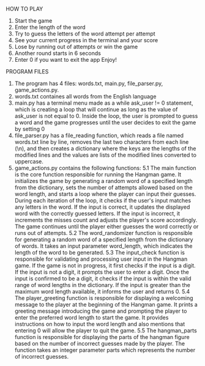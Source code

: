 HOW TO PLAY
1. Start the game
2. Enter the length of the word
3. Try to guess the letters of the word attempt per attempt
4. See your current progress in the terminal and your score
5. Lose by running out of attempts or win the game
6. Another round starts in 6 seconds
7. Enter 0 if you want to exit the app
Enjoy!

PROGRAM FILES
1. The program has 4 files: words.txt, main.py, file_parser.py, game_actions.py.
2. words.txt containes all words from the English language
3. main.py has a terminal menu made as a while ask_user != 0 statement, which is creating a loop that will continue as long as the value of
ask_user is not equal to 0. Inside the loop, the user is prompted to guess a word and the game progresses until the user decides to exit the game by setting 0
4. file_parser.py has a file_reading function, which reads a file named words.txt line by line, removes the last two characters from each line (\n),
and then creates a dictionary where the keys are the lengths of the modified lines and the values are lists of the modified lines converted to uppercase.
5. game_actions.py contains the following functions:
5.1 The main function is the core function responsible for running the Hangman game. It initializes
the game by generating a random word of a specified length from the dictionary, sets the number of
attempts allowed based on the word length, and starts a loop where the player can input their
guesses. During each iteration of the loop, it checks if the user's input matches any letters in the
word. If the input is correct, it updates the displayed word with the correctly guessed letters. If
the input is incorrect, it increments the misses count and adjusts the player's score accordingly.
The game continues until the player either guesses the word correctly or runs out of attempts.
5.2 The word_randomizer function is responsible for generating a random word of a specified length
from the dictionary of words. It takes an input parameter word_length, which indicates the length
of the word to be generated.
5.3 The input_check function is responsible for validating and processing user input in the Hangman
game. If the game is not in progress, it first checks if the input is a digit. If the input is not a
digit, it prompts the user to enter a digit. Once the input is confirmed to be a digit, it checks if
the input is within the valid range of word lengths in the dictionary. If the input is greater than
the maximum word length available, it informs the user and returns 0.
5.4 The player_greeting function is responsible for displaying a welcoming message to the player at
the beginning of the Hangman game. It prints a greeting message introducing the game and prompting
the player to enter the preferred word length to start the game. It provides instructions on how to
input the word length and also mentions that entering 0 will allow the player to quit the game.
5.5 The hangman_parts function is responsible for displaying the parts of the hangman figure based on
the number of incorrect guesses made by the player. The function takes an integer parameter parts
which represents the number of incorrect guesses.
